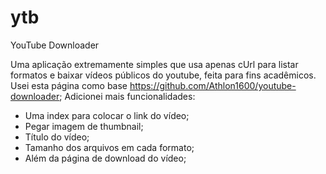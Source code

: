 # ytb
YouTube Downloader

Uma aplicação extremamente simples que usa apenas cUrl para listar formatos e baixar vídeos públicos do youtube, feita para fins acadêmicos.
Usei esta página como base https://github.com/Athlon1600/youtube-downloader;
Adicionei mais funcionalidades:
* Uma index para colocar o link do vídeo;
* Pegar imagem de thumbnail;
* Título do vídeo;
* Tamanho dos arquivos em cada formato;
* Além da página de download do vídeo;
